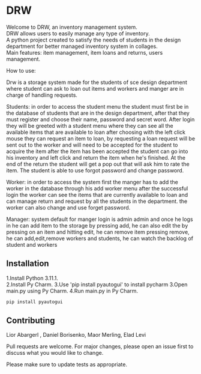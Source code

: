 # DRW

Welcome to DRW, an inventory management system.   
DRW allows users to easily manage any type of inventory.   
A python project created to satisfy the needs of students in the design 
department for better managed inventory system in collages.   
Main features: item management, item loans and returns, users management.     

How to use:

Drw is a storage system made for the students of sce design department where student can ask
to loan out items and workers and manger are in charge of handling requests.

Students: in order to access the student menu the student must first be in the database of students that are
in the design department, after that they must register and choose their name, password and secret word.
After login they will be greeted with a student menu where they can see all the available items that are available to loan
after choosing with the left click mouse they can request an item to loan, by requesting a loan request will be sent out to the
worker and will need to be accepted for the student to acquire the item
after the item has been accepted the student can go into his inventory and left click and return the item when he's finished.
At the end of the return the student will get a pop out that will ask him to rate the item.
The student is able to use forgot password and change password.

Worker: in order to access the system first the manger has to add the worker in the database through his add worker menu
after the successful login the worker can see the items that are currently available to loan and
can manage return and request by all the students in the department.
the worker can also change and use forget password.

Manager: system default for manger login is admin admin and once he logs in he can add item to the storage by pressing add,
he can also edit the by pressing on an item and hitting edit,
he can  remove item pressing remove, he can add,edit,remove workers and students,
he can watch the backlog of student and workers

## Installation
1.Install Python 3.11.1.   
2.Install Py Charm.
3.Use 'pip install pyautogui' to install pycharm
3.Open main.py using Py Charm.
4.Run main.py in Py Charm.


```bash
pip install pyautogui
```


## Contributing

Lior Abargerl , Daniel Borisenko, Maor Merling, Elad Levi

Pull requests are welcome. For major changes, please open an issue first
to discuss what you would like to change.

Please make sure to update tests as appropriate.




